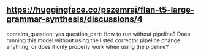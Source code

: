## https://huggingface.co/pszemraj/flan-t5-large-grammar-synthesis/discussions/4

contains_question: yes
question_part: How to run without pipeline? Does running this model without using the listed corrector pipeline change anything, or does it only properly work when using the pipeline?
